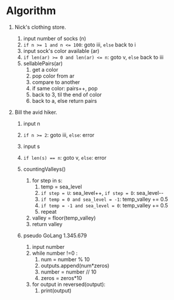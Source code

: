 # Algorithm

1. Nick's clothing store.
   1. input number of socks (n)
   2. `if n >= 1 and n <= 100`: goto iii, `else` back to i
   3. input sock's color available (ar)
   4. `if len(ar) >= 0 and len(ar) <= n`: goto v, `else` back to iii
   5. sellablePairs(ar)
      1. get a color
      2. pop color from ar
      3. compare to another
      4. if same color: pairs++, pop
      5. back to 3, til the end of color
      6. back to a, else return pairs

2. Bill the avid hiker.
   1. input n
   2. `if n >= 2`: goto iii, `else`: error
   3. input s
   4. `if len(s) == n`: goto v, `else`: error
   5. countingValleys()
      1. for step in s:
         1. temp = sea_level
         2. `if step = U`: sea_level++, `if step = D`: sea_level--
         3. `if temp = 0 and sea_level = -1`: temp_valley += 0.5
         4. `if temp = -1 and sea_level = 0`: temp_valley += 0.5
         5. repeat
      2. valley = floor(temp_valley)
      3. return valley

   3. pseudo GoLang 1.345.679
      1. input number
      2. while number !=0 :
         1. num = number % 10
         2. outputs.append(num*zeros)
         3. number = number // 10
         4. zeros = zeros*10
      3. for output in reversed(output):
         1. print(output)